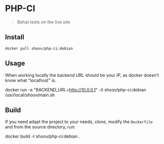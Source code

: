 # PHP-CI

> Behat tests on the live site

## Install

``docker pull shoov/php-ci:debian``

## Usage

When working locally the backend URL should be your IP, as docker doesn't know what "localhost" is.

docker run -e "BACKEND_URL=http://10.0.0.1" -it shoov/php-ci:debian /usr/local/shoov/main.sh <build-id> <access-token>


## Build

If you need adapt the project to your needs, clone, modify the `Dockerfile` and from the source directory, run:

docker build -t shoov/php-ci:debian .
